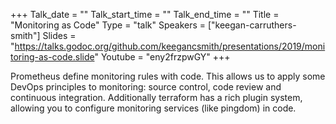 +++
Talk_date = ""
Talk_start_time = ""
Talk_end_time = ""
Title = "Monitoring as Code"
Type = "talk"
Speakers = ["keegan-carruthers-smith"]
Slides = "https://talks.godoc.org/github.com/keegancsmith/presentations/2019/monitoring-as-code.slide"
Youtube = "eny2frzpwGY"
+++

Prometheus define monitoring rules with code. This allows us to apply some DevOps principles to monitoring: source control, code review and continuous integration. Additionally terraform has a rich plugin system, allowing you to configure monitoring services (like pingdom) in code.
